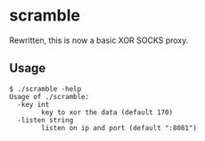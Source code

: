 
# scramble

Rewritten, this is now a basic XOR SOCKS proxy. 

## Usage 

```
$ ./scramble -help
Usage of ./scramble:
  -key int
    	key to xor the data (default 170)
  -listen string
    	listen on ip and port (default ":8081")
```

